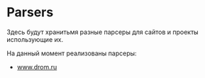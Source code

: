 Parsers
=
Здесь будут хранитьмя разные парсеры для сайтов и проекты использующие их.

На данный момент реализованы парсеры:
* www.drom.ru
